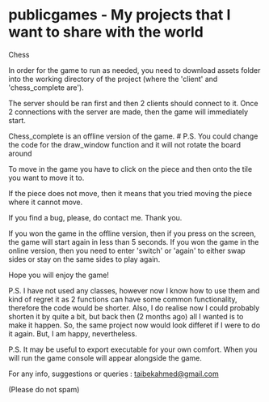 # publicgames - My projects that I want to share with the world

Chess

In order for the game to run as needed, you need to download assets folder into the working directory of the project (where the 'client' and 'chess_complete are').

The server should be ran first and then 2 clients should connect to it. Once 2 connections with the server are made, then the game will immediately start.

Chess_complete is an offline version of the game. # P.S. You could change the code for the draw_window function and it will not rotate the board around

To move in the game you have to click on the piece and then onto the tile you want to move it to. 

If the piece does not move, then it means that you tried moving the piece where it cannot move. 

If you find a bug, please, do contact me. Thank you.

If you won the game in the offline version, then if you press on the screen, the game will start again in less than 5 seconds.
If you won the game in the online version, then you need to enter 'switch' or 'again' to either swap sides or stay on the same sides to play again.

Hope you will enjoy the game!

P.S. 
I have not used any classes, however now I know how to use them and kind of regret it as 2 functions can have some common functionality, therefore the code would be shorter. Also, I do realise now I could probably shorten it by quite a bit, but back then (2 months ago) all I wanted is to make it happen. So, the same project now would look differet if I were to do it again. But, I am happy, nevertheless. 

P.S. It may be useful to export executable for your own comfort. When you will run the game console will appear alongside the game.

For any info, suggestions or queries : taibekahmed@gmail.com

(Please do not spam)
